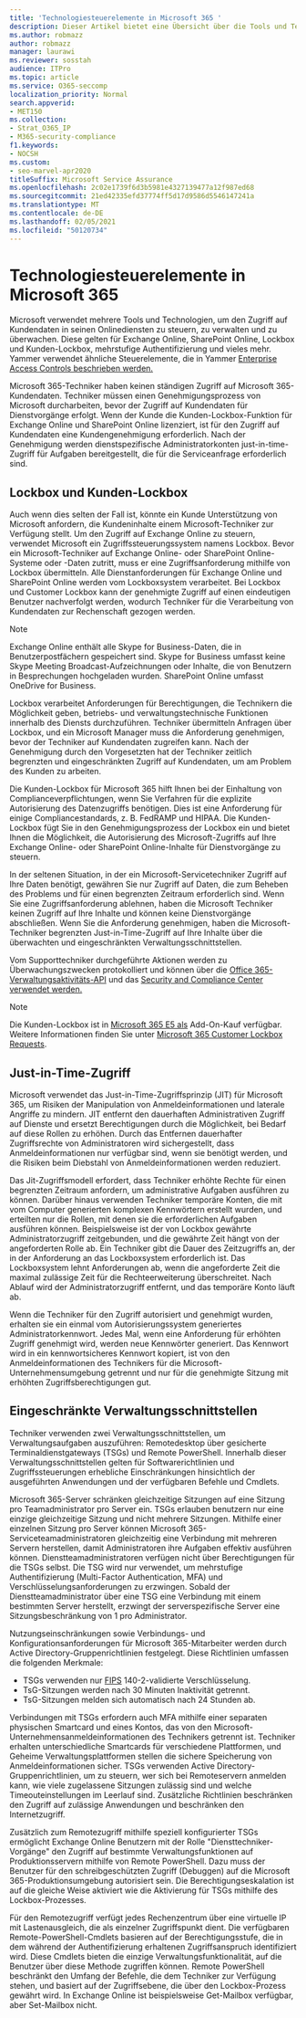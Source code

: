 ```yaml
---
title: 'Technologiesteuerelemente in Microsoft 365 '
description: Dieser Artikel bietet eine Übersicht über die Tools und Technologien, die von Microsoft für die Technologiesteuerung in Microsoft 365 verwendet werden.
ms.author: robmazz
author: robmazz
manager: laurawi
ms.reviewer: sosstah
audience: ITPro
ms.topic: article
ms.service: O365-seccomp
localization_priority: Normal
search.appverid:
- MET150
ms.collection:
- Strat_O365_IP
- M365-security-compliance
f1.keywords:
- NOCSH
ms.custom:
- seo-marvel-apr2020
titleSuffix: Microsoft Service Assurance
ms.openlocfilehash: 2c02e1739f6d3b5981e4327139477a12f987ed68
ms.sourcegitcommit: 21ed42335efd37774ff5d17d9586d5546147241a
ms.translationtype: MT
ms.contentlocale: de-DE
ms.lasthandoff: 02/05/2021
ms.locfileid: "50120734"
---
```

# <a name="technology-controls-in-microsoft-365"></a>Technologiesteuerelemente in Microsoft 365 

Microsoft verwendet mehrere Tools und Technologien, um den Zugriff auf Kundendaten in seinen Onlinediensten zu steuern, zu verwalten und zu überwachen. Diese gelten für Exchange Online, SharePoint Online, Lockbox und Kunden-Lockbox, mehrstufige Authentifizierung und vieles mehr. Yammer verwendet ähnliche Steuerelemente, die in Yammer [Enterprise Access Controls beschrieben werden.](assurance-yammer-enterprise-access-controls.md)

Microsoft 365-Techniker haben keinen ständigen Zugriff auf Microsoft 365-Kundendaten. Techniker müssen einen Genehmigungsprozess von Microsoft durcharbeiten, bevor der Zugriff auf Kundendaten für Dienstvorgänge erfolgt. Wenn der Kunde die Kunden-Lockbox-Funktion für Exchange Online und SharePoint Online lizenziert, ist für den Zugriff auf Kundendaten eine Kundengenehmigung erforderlich. Nach der Genehmigung werden dienstspezifische Administratorkonten just-in-time-Zugriff für Aufgaben bereitgestellt, die für die Serviceanfrage erforderlich sind.

## <a name="lockbox-and-customer-lockbox"></a>Lockbox und Kunden-Lockbox

Auch wenn dies selten der Fall ist, könnte ein Kunde Unterstützung von Microsoft anfordern, die Kundeninhalte einem Microsoft-Techniker zur Verfügung stellt. Um den Zugriff auf Exchange Online zu steuern, verwendet Microsoft ein Zugriffssteuerungssystem namens Lockbox. Bevor ein Microsoft-Techniker auf Exchange Online- oder SharePoint Online-Systeme oder -Daten zutritt, muss er eine Zugriffsanforderung mithilfe von Lockbox übermitteln. Alle Dienstanforderungen für Exchange Online und SharePoint Online werden vom Lockboxsystem verarbeitet. Bei Lockbox und Customer Lockbox kann der genehmigte Zugriff auf einen eindeutigen Benutzer nachverfolgt werden, wodurch Techniker für die Verarbeitung von Kundendaten zur Rechenschaft gezogen werden.

> [!NOTE]
> Exchange Online enthält alle Skype for Business-Daten, die in Benutzerpostfächern gespeichert sind. Skype for Business umfasst keine Skype Meeting Broadcast-Aufzeichnungen oder Inhalte, die von Benutzern in Besprechungen hochgeladen wurden. SharePoint Online umfasst OneDrive for Business.

Lockbox verarbeitet Anforderungen für Berechtigungen, die Technikern die Möglichkeit geben, betriebs- und verwaltungstechnische Funktionen innerhalb des Diensts durchzuführen. Techniker übermitteln Anfragen über Lockbox, und ein Microsoft Manager muss die Anforderung genehmigen, bevor der Techniker auf Kundendaten zugreifen kann. Nach der Genehmigung durch den Vorgesetzten hat der Techniker zeitlich begrenzten und eingeschränkten Zugriff auf Kundendaten, um am Problem des Kunden zu arbeiten.

Die Kunden-Lockbox für Microsoft 365 hilft Ihnen bei der Einhaltung von Complianceverpflichtungen, wenn Sie Verfahren für die explizite Autorisierung des Datenzugriffs benötigen. Dies ist eine Anforderung für einige Compliancestandards, z. B. FedRAMP und HIPAA. Die Kunden-Lockbox fügt Sie in den Genehmigungsprozess der Lockbox ein und bietet Ihnen die Möglichkeit, die Autorisierung des Microsoft-Zugriffs auf Ihre Exchange Online- oder SharePoint Online-Inhalte für Dienstvorgänge zu steuern.

In der seltenen Situation, in der ein Microsoft-Servicetechniker Zugriff auf Ihre Daten benötigt, gewähren Sie nur Zugriff auf Daten, die zum Beheben des Problems und für einen begrenzten Zeitraum erforderlich sind. Wenn Sie eine Zugriffsanforderung ablehnen, haben die Microsoft Techniker keinen Zugriff auf Ihre Inhalte und können keine Dienstvorgänge abschließen. Wenn Sie die Anforderung genehmigen, haben die Microsoft-Techniker begrenzten Just-in-Time-Zugriff auf Ihre Inhalte über die überwachten und eingeschränkten Verwaltungsschnittstellen.

Vom Supporttechniker durchgeführte Aktionen werden zu Überwachungszwecken protokolliert und können über die [Office 365-Verwaltungsaktivitäts-API](/office/office-365-management-api/get-started-with-office-365-management-apis) und das [Security and Compliance Center verwendet werden.](https://protection.office.com/)

>[!NOTE]
> Die Kunden-Lockbox ist in [Microsoft 365 E5 als](https://products.office.com/business/office-365-enterprise-e5-business-software) Add-On-Kauf verfügbar. Weitere Informationen finden Sie unter [Microsoft 365 Customer Lockbox Requests](https://support.office.com/article/Office-365-Customer-Lockbox-Requests-36f9cdd1-e64c-421b-a7e4-4a54d16440a2).

## <a name="just-in-time-access"></a>Just-in-Time-Zugriff

Microsoft verwendet das Just-in-Time-Zugriffsprinzip (JIT) für Microsoft 365, um Risiken der Manipulation von Anmeldeinformationen und laterale Angriffe zu mindern. JIT entfernt den dauerhaften Administrativen Zugriff auf Dienste und ersetzt Berechtigungen durch die Möglichkeit, bei Bedarf auf diese Rollen zu erhöhen. Durch das Entfernen dauerhafter Zugriffsrechte von Administratoren wird sichergestellt, dass Anmeldeinformationen nur verfügbar sind, wenn sie benötigt werden, und die Risiken beim Diebstahl von Anmeldeinformationen werden reduziert.

Das Jit-Zugriffsmodell erfordert, dass Techniker erhöhte Rechte für einen begrenzten Zeitraum anfordern, um administrative Aufgaben ausführen zu können. Darüber hinaus verwenden Techniker temporäre Konten, die mit vom Computer generierten komplexen Kennwörtern erstellt wurden, und erteilten nur die Rollen, mit denen sie die erforderlichen Aufgaben ausführen können. Beispielsweise ist der von Lockbox gewährte Administratorzugriff zeitgebunden, und die gewährte Zeit hängt von der angeforderten Rolle ab. Ein Techniker gibt die Dauer des Zeitzugriffs an, der in der Anforderung an das Lockboxsystem erforderlich ist. Das Lockboxsystem lehnt Anforderungen ab, wenn die angeforderte Zeit die maximal zulässige Zeit für die Rechteerweiterung überschreitet. Nach Ablauf wird der Administratorzugriff entfernt, und das temporäre Konto läuft ab.

Wenn die Techniker für den Zugriff autorisiert und genehmigt wurden, erhalten sie ein einmal vom Autorisierungssystem generiertes Administratorkennwort. Jedes Mal, wenn eine Anforderung für erhöhten Zugriff genehmigt wird, werden neue Kennwörter generiert. Das Kennwort wird in ein kennwortsicheres Kennwort kopiert, ist von den Anmeldeinformationen des Technikers für die Microsoft-Unternehmensumgebung getrennt und nur für die genehmigte Sitzung mit erhöhten Zugriffsberechtigungen gut.

## <a name="constrained-management-interfaces"></a>Eingeschränkte Verwaltungsschnittstellen

Techniker verwenden zwei Verwaltungsschnittstellen, um Verwaltungsaufgaben auszuführen: Remotedesktop über gesicherte Terminaldienstgateways (TSGs) und Remote PowerShell. Innerhalb dieser Verwaltungsschnittstellen gelten für Softwarerichtlinien und Zugriffssteuerungen erhebliche Einschränkungen hinsichtlich der ausgeführten Anwendungen und der verfügbaren Befehle und Cmdlets.

Microsoft 365-Server schränken gleichzeitige Sitzungen auf eine Sitzung pro Teamadministrator pro Server ein. TSGs erlauben benutzern nur eine einzige gleichzeitige Sitzung und nicht mehrere Sitzungen. Mithilfe einer einzelnen Sitzung pro Server können Microsoft 365-Serviceteamadministratoren gleichzeitig eine Verbindung mit mehreren Servern herstellen, damit Administratoren ihre Aufgaben effektiv ausführen können. Dienstteamadministratoren verfügen nicht über Berechtigungen für die TSGs selbst. Die TSG wird nur verwendet, um mehrstufige Authentifizierung (Multi-Factor Authentication, MFA) und Verschlüsselungsanforderungen zu erzwingen. Sobald der Dienstteamadministrator über eine TSG eine Verbindung mit einem bestimmten Server herstellt, erzwingt der serverspezifische Server eine Sitzungsbeschränkung von 1 pro Administrator.

Nutzungseinschränkungen sowie Verbindungs- und Konfigurationsanforderungen für Microsoft 365-Mitarbeiter werden durch Active Directory-Gruppenrichtlinien festgelegt. Diese Richtlinien umfassen die folgenden Merkmale:

- TSGs verwenden nur [FIPS](https://www.microsoft.com/TrustCenter/Compliance/FIPS) 140-2-validierte Verschlüsselung.
- TsG-Sitzungen werden nach 30 Minuten Inaktivität getrennt.
- TsG-Sitzungen melden sich automatisch nach 24 Stunden ab.

Verbindungen mit TSGs erfordern auch MFA mithilfe einer separaten physischen Smartcard und eines Kontos, das von den Microsoft-Unternehmensanmeldeinformationen des Technikers getrennt ist. Techniker erhalten unterschiedliche Smartcards für verschiedene Plattformen, und Geheime Verwaltungsplattformen stellen die sichere Speicherung von Anmeldeinformationen sicher. TSGs verwenden Active Directory-Gruppenrichtlinien, um zu steuern, wer sich bei Remoteservern anmelden kann, wie viele zugelassene Sitzungen zulässig sind und welche Timeouteinstellungen im Leerlauf sind. Zusätzliche Richtlinien beschränken den Zugriff auf zulässige Anwendungen und beschränken den Internetzugriff.

Zusätzlich zum Remotezugriff mithilfe speziell konfigurierter TSGs ermöglicht Exchange Online Benutzern mit der Rolle "Diensttechniker-Vorgänge" den Zugriff auf bestimmte Verwaltungsfunktionen auf Produktionsservern mithilfe von Remote PowerShell. Dazu muss der Benutzer für den schreibgeschützten Zugriff (Debuggen) auf die Microsoft 365-Produktionsumgebung autorisiert sein. Die Berechtigungseskalation ist auf die gleiche Weise aktiviert wie die Aktivierung für TSGs mithilfe des Lockbox-Prozesses.

Für den Remotezugriff verfügt jedes Rechenzentrum über eine virtuelle IP mit Lastenausgleich, die als einzelner Zugriffspunkt dient. Die verfügbaren Remote-PowerShell-Cmdlets basieren auf der Berechtigungsstufe, die in dem während der Authentifizierung erhaltenen Zugriffsanspruch identifiziert wird. Diese Cmdlets bieten die einzige Verwaltungsfunktionalität, auf die Benutzer über diese Methode zugriffen können. Remote PowerShell beschränkt den Umfang der Befehle, die dem Techniker zur Verfügung stehen, und basiert auf der Zugriffsebene, die über den Lockbox-Prozess gewährt wird. In Exchange Online ist beispielsweise Get-Mailbox verfügbar, aber Set-Mailbox nicht.
